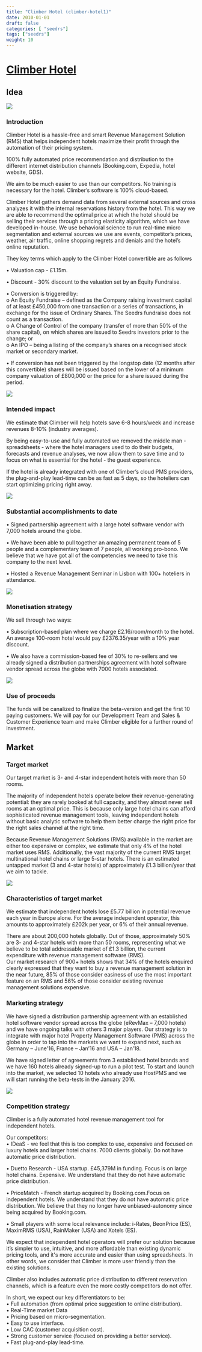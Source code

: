 ```yaml
---
title: "Climber Hotel (climber-hotel1)"
date: 2010-01-01
draft: false
categories: [ "seedrs"]
tags: ["seedrs"]
weight: 10
---
```


# [Climber Hotel](https://www.seedrs.com/climber-hotel1)

## Idea

![](/img/seedrs/uploads/startup/section_image/image/6951/nu1q9yjpnx242b5k9ibep1m8kr39xyq/INTRO.png?rect=0%2C0%2C600%2C422&w=600&fit=clip&s=0741d054c775dddedcd182083b4c25cb)

### Introduction

Climber Hotel is a hassle-free and smart Revenue Management Solution (RMS) that helps independent hotels maximize their profit through the automation of their pricing system.

100% fully automated price recommendation and distribution to the different internet distribution channels (Booking.com, Expedia, hotel website, GDS).

We aim to be much easier to use than our competitors. No training is necessary for the hotel. Climber’s software is 100% cloud-based.

Climber Hotel gathers demand data from several external sources and cross analyzes it with the internal reservations history from the hotel. This way we are able to recommend the optimal price at which the hotel should be selling their services through a pricing elasticity algorithm, which we have developed in-house. We use behavioral science to run real-time micro segmentation and external sources we use are events, competitor’s prices, weather, air traffic, online shopping regrets and denials and the hotel’s online reputation.

They key terms which apply to the Climber Hotel convertible are as follows

• Valuation cap - £1.15m.

• Discount - 30% discount to the valuation set by an Equity Fundraise.

• Conversion is triggered by: <br>o An Equity Fundraise – defined as the Company raising investment capital of at least £450,000 from one transaction or a series of transactions, in exchange for the issue of Ordinary Shares. The Seedrs fundraise does not count as a transaction. <br>o A Change of Control of the company (transfer of more than 50% of the share capital), on which shares are issued to Seedrs investors prior to the change; or <br>o An IPO – being a listing of the company’s shares on a recognised stock market or secondary market.

• If conversion has not been triggered by the longstop date (12 months after this convertible) shares will be issued based on the lower of a minimum company valuation of £800,000 or the price for a share issued during the period.

![](/img/seedrs/uploads/startup/section_image/image/6952/r7kppbq3lj6tkgmigugimc1v50kr3nm/DATA_SOURCES.png?rect=0%2C0%2C600%2C547&w=600&fit=clip&s=f136a2112b35b80fadbc1df6fa24acdb)

### Intended impact

We estimate that Climber will help hotels save 6-8 hours/week and increase revenues 8-10% (industry averages).

By being easy-to-use and fully automated we removed the middle man - spreadsheets - where the hotel managers used to do their budgets, forecasts and revenue analyses, we now allow them to save time and to focus on what is essential for the hotel - the guest experience.

If the hotel is already integrated with one of Climber’s cloud PMS providers, the plug-and-play lead-time can be as fast as 5 days, so the hoteliers can start optimizing pricing right away.

![](/img/seedrs/uploads/startup/section_image/image/6953/64jlrvqr9spguuva0ib5akqvmc5dbkr/saves_time.png?rect=0%2C0%2C600%2C266&w=600&fit=clip&s=769c901c521f1ab205594648ec62333b)

### Substantial accomplishments to date

• Signed partnership agreement with a large hotel software vendor with 7,000 hotels around the globe.

• We have been able to pull together an amazing permanent team of 5 people and a complementary team of 7 people, all working pro-bono. We believe that we have got all of the competencies we need to take this company to the next level.

• Hosted a Revenue Management Seminar in Lisbon with 100+ hoteliers in attendance.

![](/img/seedrs/uploads/startup/section_image/image/6954/85xak2ho1qy6qhniei0rek5i2bdmz3p/SALES.png?rect=0%2C0%2C600%2C375&w=600&fit=clip&s=5a58092b2827aea7b2214153e42b7fcf)

### Monetisation strategy

We sell through two ways:

• Subscription-based plan where we charge £2.16/room/month to the hotel. An average 100-room hotel would pay £2376.35/year with a 10% year discount.

• We also have a commission-based fee of 30% to re-sellers and we already signed a distribution partnerships agreement with hotel software vendor spread across the globe with 7000 hotels associated.

![](/img/seedrs/uploads/startup/section_image/image/6955/ccdsni9vszdmjd6zmm9217ltzwlkfli/4-Team.jpg?rect=0%2C0%2C600%2C314&w=600&fit=clip&s=9a3cfad44e8e818504072cb4bc3e4b31)

### Use of proceeds

The funds will be canalized to finalize the beta-version and get the first 10 paying customers. We will pay for our Development Team and Sales &amp; Customer Experience team and make Climber eligible for a further round of investment.

## Market

### Target market

Our target market is 3- and 4-star independent hotels with more than 50 rooms.

The majority of independent hotels operate below their revenue-generating potential: they are rarely booked at full capacity, and they almost never sell rooms at an optimal price. This is because only large hotel chains can afford sophisticated revenue management tools, leaving independent hotels without basic analytic software to help them better charge the right price for the right sales channel at the right time.

Because Revenue Management Solutions (RMS) available in the market are either too expensive or complex, we estimate that only 4% of the hotel market uses RMS. Additionally, the vast majority of the current RMS target multinational hotel chains or large 5-star hotels. There is an estimated untapped market (3 and 4-star hotels) of approximately £1.3 billion/year that we aim to tackle.

![](/img/seedrs/uploads/startup/section_image/image/6956/ghbv6www2auwnc1b8np3csc0yior6o3/market.png?rect=0%2C0%2C600%2C373&w=600&fit=clip&s=71f943229b2260969346492cfb7b5faf)

### Characteristics of target market

We estimate that independent hotels lose £5.77 billion in potential revenue each year in Europe alone. For the average independent operator, this amounts to approximately £202k per year, or 6% of their annual revenue.

There are about 200,000 hotels globally. Out of those, approximately 50% are 3- and 4-star hotels with more than 50 rooms, representing what we believe to be total addressable market of £1.3 billion, the current expenditure with revenue management software (RMS). <br>Our market research of 900+ hotels shows that 34% of the hotels enquired clearly expressed that they want to buy a revenue management solution in the near future, 85% of those consider easiness of use the most important feature on an RMS and 56% of those consider existing revenue management solutions expensive.

### Marketing strategy

We have signed a distribution partnership agreement with an established hotel software vendor spread across the globe (eRevMax – 7,000 hotels) and we have ongoing talks with others 3 major players. Our strategy is to integrate with major hotel Property Management Software (PMS) across the globe in order to tap into the markets we want to expand next, such as Germany – June'16, France – Jan’16 and USA – Jan’18.

We have signed letter of agreements from 3 established hotel brands and we have 160 hotels already signed-up to run a pilot test. To start and launch into the market, we selected 10 hotels who already use HostPMS and we will start running the beta-tests in the January 2016.

![](/img/seedrs/uploads/startup/section_image/image/6957/bb7zw92ux6a83w4isjckme76s4938ud/banner_seedrs.png?rect=0%2C0%2C600%2C336&w=600&fit=clip&s=8cff57f77d823420894e872fe44d9463)

### Competition strategy

Climber is a fully automated hotel revenue management tool for independent hotels.

Our competitors: <br>• IDeaS - we feel that this is too complex to use, expensive and focused on luxury hotels and larger hotel chains. 7000 clients globally. Do not have automatic price distribution.

• Duetto Research - USA startup. £45,379M in funding. Focus is on large hotel chains. Expensive. We understand that they do not have automatic price distribution.

• PriceMatch - French startup acquired by Booking.com.Focus on independent hotels. We understand that they do not have automatic price distribution. We believe that they no longer have unbiased-autonomy since being acquired by Booking.com.

• Small players with some local relevance include: i-Rates, BeonPrice (ES), MaximRMS (USA), RainMaker (USA) and Xotels (ES).

We expect that independent hotel operators will prefer our solution because it’s simpler to use, intuitive, and more affordable than existing dynamic pricing tools, and it's more accurate and easier than using spreadsheets. In other words, we consider that Climber is more user friendly than the existing solutions.

Climber also includes automatic price distribution to different reservation channels, which is a feature even the more costly competitors do not offer.

In short, we expect our key differentiators to be: <br>• Full automation (from optimal price suggestion to online distribution). <br>• Real-Time market Data <br>• Pricing based on micro-segmentation. <br>• Easy to use interface. <br>• Low CAC (customer acquisition cost). <br>• Strong customer service (focused on providing a better service). <br>• Fast plug-and-play lead-time.

